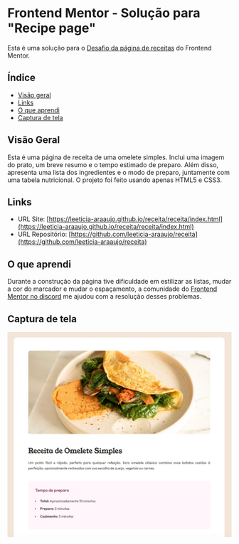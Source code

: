# Frontend Mentor - Solução para "Recipe page"

Esta é uma solução para o [Desafio da página de receitas](https://www.frontendmentor.io/challenges/recipe-page-KiTsR8QQKm) do Frontend Mentor.

## Índice

- [Visão geral](#visão-geral)
- [Links](#links)
- [O que aprendi](#o-que-aprendi)
- [Captura de tela](#captura-de-tela)

## Visão Geral

Esta é uma página de receita de uma omelete simples. Inclui uma imagem do prato, um breve resumo e o tempo estimado de preparo. Além disso, apresenta uma lista dos ingredientes e o modo de preparo, juntamente com uma tabela nutricional.
O projeto foi feito usando apenas HTML5 e CSS3.

## Links

- URL Site: [https://leeticia-araaujo.github.io/receita/receita/index.html](https://leeticia-araaujo.github.io/receita/receita/index.html)
- URL Repositório: [https://github.com/leeticia-araaujo/receita](https://github.com/leeticia-araaujo/receita) 

## O que aprendi

Durante a construção da página tive dificuldade em estilizar as listas, mudar a cor do marcador e mudar o espaçamento, a comunidade do [Frontend Mentor no discord](https://discord.com/channels/824970620529279006/1098552990035607563) me ajudou com a resolução desses problemas. 

## Captura de tela

![](./receita/img/screenshot.jpeg)

